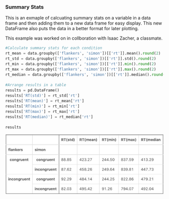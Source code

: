 ### Summary Stats

This is an exmaple of calcuating summary stats on a variable in a data frame and then adding them to a new data frame for easy display. This new DataFrame also puts the data in a better format for later plotting. 

This example was worked on in collboration with Isaac Zacher, a classmate.




```python
#Calculate summary stats for each condition
rt_mean = data.groupby(['flankers', 'simon'])[['rt']].mean().round(2)
rt_std = data.groupby(['flankers', 'simon'])[['rt']].std().round(2)
rt_min = data.groupby(['flankers', 'simon'])[['rt']].min().round(2)
rt_max = data.groupby(['flankers', 'simon'])[['rt']].max().round(2)
rt_median = data.groupby(['flankers', 'simon'])[['rt']].median().round(2)

#Arrange results in a table 
results = pd.DataFrame()
results['RT(std)'] = rt_std['rt']
results['RT(mean)'] = rt_mean['rt']
results['RT(min)'] = rt_min['rt']
results['RT(max)'] = rt_max['rt']
results['RT(median)'] = rt_median['rt']

results
```

![](Table.jpeg)
